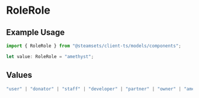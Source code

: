 # RoleRole

## Example Usage

```typescript
import { RoleRole } from "@steamsets/client-ts/models/components";

let value: RoleRole = "amethyst";
```

## Values

```typescript
"user" | "donator" | "staff" | "developer" | "partner" | "owner" | "amethyst" | "amber" | "emerald" | "sapphire" | "ruby" | "diamond" | "contributor" | "early_supporter" | "beta" | "translator" | "top_100" | "badge_scout"
```